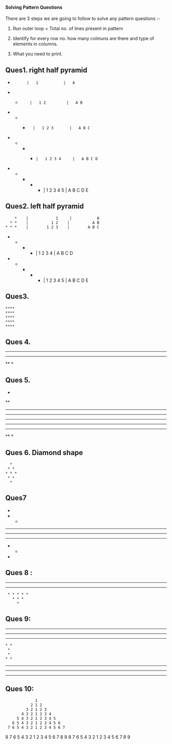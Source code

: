 #### Solving Pattern Questions

There are 3 steps we are going to follow to solve any pattern questions :-

1. Run outer loop = Total no. of lines present in pattern
2. Identify for every row no. how many colmuns are there
   and type of elements in columns.

3. What you need to print.

## Ques1. right half pyramid 

*           |   1           |   A
* *         |   1 2         |   A B
* * *       |   1 2 3       |   A B C
* * * *     |   1 2 3 4     |   A B C D
* * * * *   |   1 2 3 4 5   |   A B C D E

## Ques2. left half pyramid

        *    |            1     |           A
      * *    |          1 2    |          A B
    * * *    |        1 2 3    |        A B C
  * * * *    |      1 2 3 4    |      A B C D
* * * * *    |    1 2 3 4 5    |    A B C D E

## Ques3. 
    ****
    ****
    ****
    ****
    ****
## Ques 4.

 ****
 ***
 **
 *

## Ques 5.

*
**
***
****
*****
****
***
**
*

## Ques 6. Diamond shape

      *
     * *
    * * *
     * *
      *

## Ques7

*
* *
* * *
* * * *
* * *
* *
*

## Ques 8 :
 * * * * * * * * *
   * * * * * * *
     * * * * *
       * * *
         *

## Ques 9:

 * * * * *
  * * * *
   * * *
    * *
     *
     *
    * *
   * * *
  * * * *
 * * * * *

 ## Ques 10:
                 1 
               2 1 2
             3 2 1 2 3
           4 3 2 1 2 3 4
         5 4 3 2 1 2 3 4 5
       6 5 4 3 2 1 2 3 4 5 6
     7 6 5 4 3 2 1 2 3 4 5 6 7
   8 7 6 5 4 3 2 1 2 3 4 5 6 7 8
 9 8 7 6 5 4 3 2 1 2 3 4 5 6 7 8 9